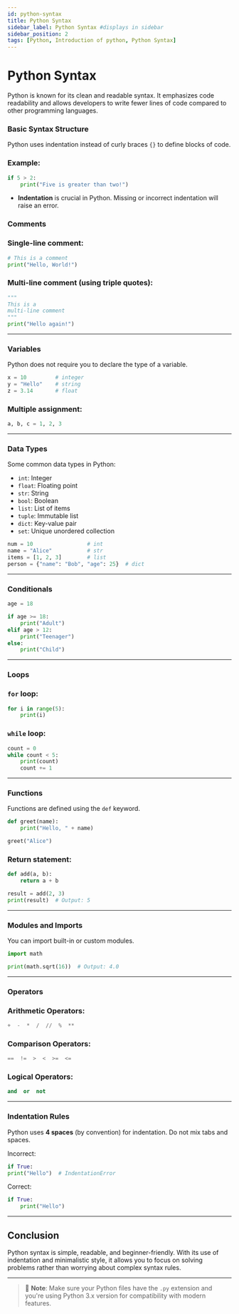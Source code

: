 ```yaml
---
id: python-syntax
title: Python Syntax
sidebar_label: Python Syntax #displays in sidebar
sidebar_position: 2
tags: [Python, Introduction of python, Python Syntax]
---
```


# Python Syntax

Python is known for its clean and readable syntax. It emphasizes code readability and allows
developers to write fewer lines of code compared to other programming languages.

### Basic Syntax Structure

Python uses indentation instead of curly braces `{}` to define blocks of code.

### Example:

```python
if 5 > 2:
    print("Five is greater than two!")
```

- **Indentation** is crucial in Python. Missing or incorrect indentation will raise an error.

### Comments

### Single-line comment:

```python
# This is a comment
print("Hello, World!")
```

### Multi-line comment (using triple quotes):

```python
"""
This is a
multi-line comment
"""
print("Hello again!")
```

---

### Variables

Python does not require you to declare the type of a variable.

```python
x = 10         # integer
y = "Hello"    # string
z = 3.14       # float
```

### Multiple assignment:

```python
a, b, c = 1, 2, 3
```

---

### Data Types

Some common data types in Python:

- `int`: Integer
- `float`: Floating point
- `str`: String
- `bool`: Boolean
- `list`: List of items
- `tuple`: Immutable list
- `dict`: Key-value pair
- `set`: Unique unordered collection

```python
num = 10                 # int
name = "Alice"           # str
items = [1, 2, 3]        # list
person = {"name": "Bob", "age": 25}  # dict
```

---

### Conditionals

```python
age = 18

if age >= 18:
    print("Adult")
elif age > 12:
    print("Teenager")
else:
    print("Child")
```

---

### Loops

### `for` loop:

```python
for i in range(5):
    print(i)
```

### `while` loop:

```python
count = 0
while count < 5:
    print(count)
    count += 1
```

---

### Functions

Functions are defined using the `def` keyword.

```python
def greet(name):
    print("Hello, " + name)

greet("Alice")
```

### Return statement:

```python
def add(a, b):
    return a + b

result = add(2, 3)
print(result)  # Output: 5
```

---

### Modules and Imports

You can import built-in or custom modules.

```python
import math

print(math.sqrt(16))  # Output: 4.0
```

---

### Operators

### Arithmetic Operators:

```python
+  -  *  /  //  %  **
```

### Comparison Operators:

```python
==  !=  >  <  >=  <=
```

### Logical Operators:

```python
and  or  not
```

---

### Indentation Rules

Python uses **4 spaces** (by convention) for indentation. Do not mix tabs and spaces.

Incorrect:

```python
if True:
print("Hello")  # IndentationError
```

Correct:

```python
if True:
    print("Hello")
```

---

## Conclusion

Python syntax is simple, readable, and beginner-friendly. With its use of indentation and
minimalistic style, it allows you to focus on solving problems rather than worrying about complex
syntax rules.

---

> 📌 **Note**: Make sure your Python files have the `.py` extension and you're using Python 3.x
> version for compatibility with modern features.
